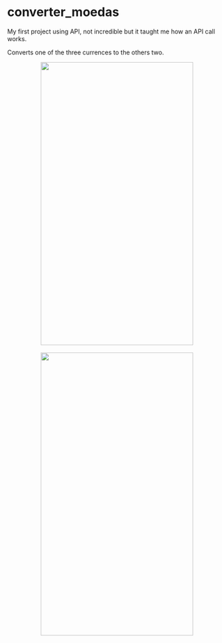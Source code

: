 # converter_moedas

My first project using API, not incredible but it taught me how an API call works.
<br>

Converts one of the three currences to the others two.
<br>

<div align="center">
<img src="https://user-images.githubusercontent.com/73727609/175568306-18bac4a8-42a0-4c3d-ac8e-cc87a3df1bc1.png" width="350px" height ="650" />
</div>

<br>

<div align="center">
<img src="https://user-images.githubusercontent.com/73727609/175568308-e1927a0a-1239-469f-92bb-307d6e830697.png" width="350px" height ="650" />
</div>
